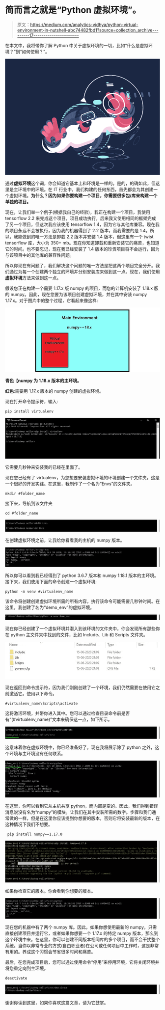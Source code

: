 # 简而言之就是“Python 虚拟环境”。

> 原文：<https://medium.com/analytics-vidhya/python-virtual-environment-in-nutshell-abc74482fbd1?source=collection_archive---------17----------------------->

在本文中，我将带你了解 Python 中关于虚拟环境的一切，比如“什么是虚拟环境？”到“如何使用？”。

![](img/0d2f7abbb326e9d827486fd5c36f4ea7.png)

通过**虚拟环境**这个词，你会知道它基本上和环境是一样的。是的，的确如此，但这里是主环境中的环境。在 IT 行业中，我们构建的任何东西，首先都会为其创建一个虚拟环境。**为什么？因为如果你要构建一个项目，你需要很多包/库来构建一个单独的项目。**

现在，让我们举一个例子(根据我自己的经验)，我正在构建一个项目，我使用 tensorflow 2.2 来完成这个项目，项目成功执行，后来我又使用相同的框架完成了另一个项目，但这次我应该使用 tensorflow 1.4，因为它与其他库兼容。现在我的项目永远不会被执行，因为我的机器得到了 2.2 版本，而我需要的是 1.4。所以，我能做到的唯一方法是卸载 2.2 版本并安装 1.4 版本，但这里有一个 twist tensorflow 库，大小为 350+ mb。现在你知道卸载和重新安装它的痛苦，也知道它的时间。也不要忘记，现在我已经安装了 1.4 版本的珍贵项目将不会运行，因为与该项目中的其他库的兼容性问题。

所以你现在有问题了，我们解决这个问题的唯一方法是把这两个项目完全分开。我们通过为每一个创建两个独立的环境并分别安装库来做到这一点。现在，我们使用**虚拟环境**方法来做到这一点。

假设您正在构建一个需要 1.17.x 版 numpy 的项目，而您的计算机安装了 1.18.x 版的 numpy。因此，现在您要为该项目创建虚拟环境，并在其中安装 numpy 1.17.x。对于图片中的整个过程，它看起来像这样:

![](img/fae9cbea522022312727c16f82423de1.png)

**青色【numpy 为 1.18.x 版本的主环境。**

**红色**:需要用 1.17.x 版本的 numpy 创建的虚拟环境。

现在打开命令提示符，输入:

```
pip install virtualenv
```

![](img/2653e512dbe62b962032ec293248d19d.png)

它需要几秒钟来安装我的已经在里面了。

现在您已经有了 virtualenv，为您想要安装虚拟环境的环境创建一个文件夹，这是一个很好的开发实践。在这里，我制作了一个名为“Envs”的文件夹。

```
mkdir #folder_name
```

接下来，导航到该文件夹

```
cd #folder_name
```

![](img/3ce820c71ac9f6ba70d80d46c76b8676.png)

在创建虚拟环境之前，让我给你看看我的主机的 numpy 版本。

![](img/011e21a47dc2d64a53fc592ddc1eb4ff.png)

所以你可以看到我已经得到了 python 3.6.7 版本和 numpy 1.18.1 版本的主环境。接下来，我们使用下面的命令创建一个虚拟环境:

```
python -m venv #virtualenv_name
```

该命令将创建创建虚拟环境所需的所有内容，执行该命令可能需要几秒钟时间。在这里，我创建了名为“demo_env”的虚拟环境。

![](img/2fd84cc97131f3f8fbb4670bf29f7ea0.png)

现在你已经创建了一个虚拟环境并潜入到该环境的文件夹中，你会发现所有那些你在 python 主文件夹中找到的文件，比如 Include、Lib 和 Scripts 文件夹。

![](img/1c50ba4bd77123b82e045fdabc282d13.png)

现在返回到命令提示符，因为我们刚刚创建了一个环境，我们仍然需要在使用它之前激活它。使用以下命令。

```
#virtualenv_name\Scripts\activate
```

这将激活环境，并带你进入其中。您可以通过检查目录命令前是否有“(#virtualenv_name)”文本来确保这一点，如下所示。

![](img/be840eeef93c912730ac54b132398e2b.png)

这意味着你在虚拟环境中，你已经准备好了。现在我将展示除了 python 之外，这个环境与主环境没有任何联系。

![](img/f3e93002b84cdfe3743908f075b50a36.png)

在这里，你可以看到它从主机共享 python，而内部是空的。因此，我们得到错误消息说没有名为“numpy”的模块。让我们在其中安装所需的数字。步骤和我们通常做的一样，但是在这里你应该提到你想要的版本，否则它将安装最新的版本，在这种情况下我们不想要。

```
 pip install numpy==1.17.0
```

![](img/06a9270f9b8d562888e3f1fa5abc757a.png)

如果你检查它的版本。你会看到你想要的版本。

![](img/e965d8f91a1177858e96c5e52983a0cc.png)

现在您的机器中有了两个 numpy 库。因此，如果你想使用最新的 numpy，只需直接创建项目并运行它，或者如果你想要一个 1.17.x 的特定 numpy 版本，那么到这个环境中来。在这里，你可以创建不同版本相同库的多个项目，而不会干扰整个系统。当你以非常专业的方式(自由职业者)在公司或任何项目中工作时，这是非常有用的。养成这个习惯会节省很多时间和痛苦。

最后，在您完成项目后，您可以通过使用命令“停用”来停用环境，它将关闭环境并将您重定向到主环境。

```
deactivate
```

![](img/07b5344665090ecf26116eeb44a1ba60.png)

谢谢你读到这里，如果你喜欢这篇文章，请为它鼓掌。